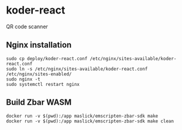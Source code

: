 # koder-react
QR code scanner

## Nginx installation 
```
sudo cp deploy/koder-react.conf /etc/nginx/sites-available/koder-react.conf
sudo ln -s /etc/nginx/sites-available/koder-react.conf /etc/nginx/sites-enabled/
sudo nginx -t
sudo systemctl restart nginx
```

## Build Zbar WASM
```
docker run -v $(pwd):/app maslick/emscripten-zbar-sdk make
docker run -v $(pwd):/app maslick/emscripten-zbar-sdk make clean
```